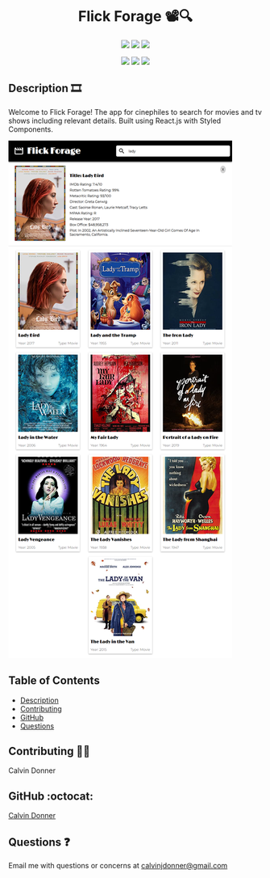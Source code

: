 <h1 align='center'> Flick Forage 📽️🔍</h1>
  
<p align='center'>
  <img src='https://img.shields.io/github/languages/top/calvinjdonner/flick-forage' />
  <img src='https://img.shields.io/github/repo-size/calvinjdonner/flick-forage' />
  <img src='https://img.shields.io/github/last-commit/calvinjdonner/flick-forage' />
</p>

<p align='center'>
    <img src='https://img.shields.io/badge/-html.js-teal' />
    <img src='https://img.shields.io/badge/-css-yellow' />
    <img src='https://img.shields.io/badge/-react-blue' />
</p>
     
  ## Description 🎞️
   Welcome to Flick Forage! The app for cinephiles to search for movies and tv shows including relevant details. Built using React.js with Styled Components.

   ![screenshot](/public/flick-screenshot.png)

  ## Table of Contents
  - [Description](#description)
  - [Contributing](#contributing)
  - [GitHub](#github)
  - [Questions](#questions)

 
  ## Contributing 👨‍💻
  Calvin Donner

  ## GitHub :octocat:
  [Calvin Donner](https://github.com/calvinjdonner)

  ## Questions ❓
  Email me with questions or concerns at calvinjdonner@gmail.com
 
